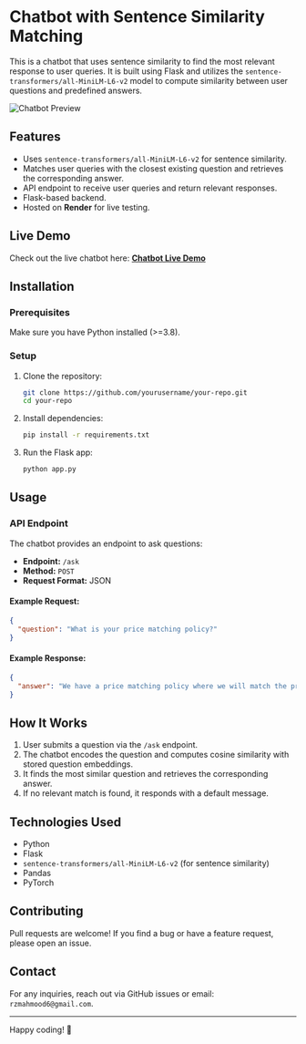 ﻿# Chatbot with Sentence Similarity Matching

This is a chatbot that uses sentence similarity to find the most relevant response to user queries. It is built using Flask and utilizes the `sentence-transformers/all-MiniLM-L6-v2` model to compute similarity between user questions and predefined answers.

![Chatbot Preview](https://drive.google.com/file/d/1g0Iq_cjsC9T-lgUt3ck6ELkHO4L-VvTA/view?usp=sharing)

## Features
- Uses `sentence-transformers/all-MiniLM-L6-v2` for sentence similarity.
- Matches user queries with the closest existing question and retrieves the corresponding answer.
- API endpoint to receive user queries and return relevant responses.
- Flask-based backend.
- Hosted on **Render** for live testing.

## Live Demo
Check out the live chatbot here: **[Chatbot Live Demo](https://faq-chatbot-54ee.onrender.com)**

## Installation

### Prerequisites
Make sure you have Python installed (>=3.8).

### Setup
1. Clone the repository:
   ```sh
   git clone https://github.com/yourusername/your-repo.git
   cd your-repo
   ```
2. Install dependencies:
   ```sh
   pip install -r requirements.txt
   ```
3. Run the Flask app:
   ```sh
   python app.py
   ```

## Usage

### API Endpoint
The chatbot provides an endpoint to ask questions:

- **Endpoint:** `/ask`
- **Method:** `POST`
- **Request Format:** JSON

#### Example Request:
```json
{
  "question": "What is your price matching policy?"
}
```
#### Example Response:
```json
{
  "answer": "We have a price matching policy where we will match the price of an identical product found on a competitor's website. Please contact our customer support team with the details of the product and the competitor's offer."
}
```

## How It Works
1. User submits a question via the `/ask` endpoint.
2. The chatbot encodes the question and computes cosine similarity with stored question embeddings.
3. It finds the most similar question and retrieves the corresponding answer.
4. If no relevant match is found, it responds with a default message.

## Technologies Used
- Python
- Flask
- `sentence-transformers/all-MiniLM-L6-v2` (for sentence similarity)
- Pandas
- PyTorch

## Contributing
Pull requests are welcome! If you find a bug or have a feature request, please open an issue.

## Contact
For any inquiries, reach out via GitHub issues or email: `rzmahmood6@gmail.com`.

---
Happy coding! 🚀

